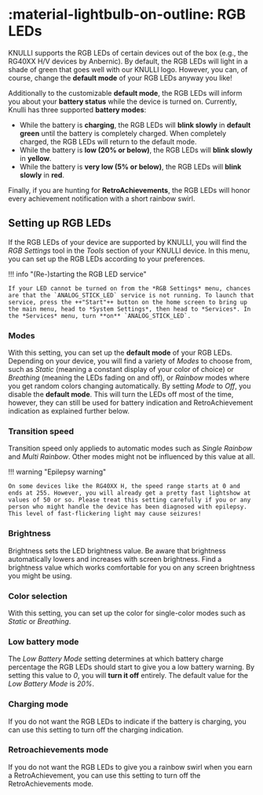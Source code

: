 # :material-lightbulb-on-outline: RGB LEDs

KNULLI supports the RGB LEDs of certain devices out of the box (e.g., the RG40XX H/V devices by Anbernic). By default, the RGB LEDs will light in a shade of green that goes well with our KNULLI logo. However, you can, of course, change the **default mode** of your RGB LEDs anyway you like!

Additionally to the customizable **default mode**, the RGB LEDs will inform you about your **battery status** while the device is turned on. Currently, Knulli has three supported **battery modes**:

* While the battery is **charging**, the RGB LEDs will **blink slowly** in **default green** until the battery is completely charged. When completely charged, the RGB LEDs will return to the default mode.
* While the battery is **low (20% or below)**, the RGB LEDs will **blink slowly** in **yellow**.
* While the battery is **very low (5% or below)**, the RGB LEDs will **blink slowly** in **red**.

Finally, if you are hunting for **RetroAchievements**, the RGB LEDs will honor every achievement notification with a short rainbow swirl.

## Setting up RGB LEDs

If the RGB LEDs of your device are supported by KNULLI, you will find the *RGB Settings* tool in the *Tools* section of your KNULLI device. In this menu, you can set up the RGB LEDs according to your preferences.

!!! info "(Re-)starting the RGB LED service"

    If your LED cannot be turned on from the *RGB Settings* menu, chances are that the `ANALOG_STICK_LED` service is not running. To launch that service, press the ++"Start"++ button on the home screen to bring up the main menu, head to *System Settings*, then head to *Services*. In the *Services* menu, turn **on** `ANALOG_STICK_LED`.

### Modes

With this setting, you can set up the **default mode** of your RGB LEDs. Depending on your device, you will find a variety of *Modes* to choose from, such as *Static* (meaning a constant display of your color of choice) or *Breathing* (meaning the LEDs fading on and off), or *Rainbow* modes where you get random colors changing automatically. By setting *Mode* to *Off*, you disable the **default mode**. This will turn the LEDs off most of the time, however, they can still be used for battery indication and RetroAchievement indication as explained further below.

### Transition speed

Transition speed only applieds to automatic modes such as *Single Rainbow* and *Multi Rainbow*. Other modes might not be influenced by this value at all.

!!! warning "Epilepsy warning"

    On some devices like the RG40XX H, the speed range starts at 0 and ends at 255. However, you will already get a pretty fast lightshow at values of 50 or so. Please treat this setting carefully if you or any person who might handle the device has been diagnosed with epilepsy. This level of fast-flickering light may cause seizures!


### Brightness

Brightness sets the LED brightness value. Be aware that brightness automatically lowers and increases with screen brightness. Find a brightness value which works comfortable for you on any screen brightness you might be using.

### Color selection

With this setting, you can set up the color for single-color modes such as *Static* or *Breathing*.

### Low battery mode

The *Low Battery Mode* setting determines at which battery charge percentage the RGB LEDs should start to give you a low battery warning. By setting this value to *0*, you will **turn it off** entirely. The default value for the *Low Battery Mode* is *20%*.

### Charging mode

If you do not want the RGB LEDs to indicate if the battery is charging, you can use this setting to turn off the charging indication.

### Retroachievements mode

If you do not want the RGB LEDs to give you a rainbow swirl when you earn a RetroAchievement, you can use this setting to turn off the RetroAchievements mode.
